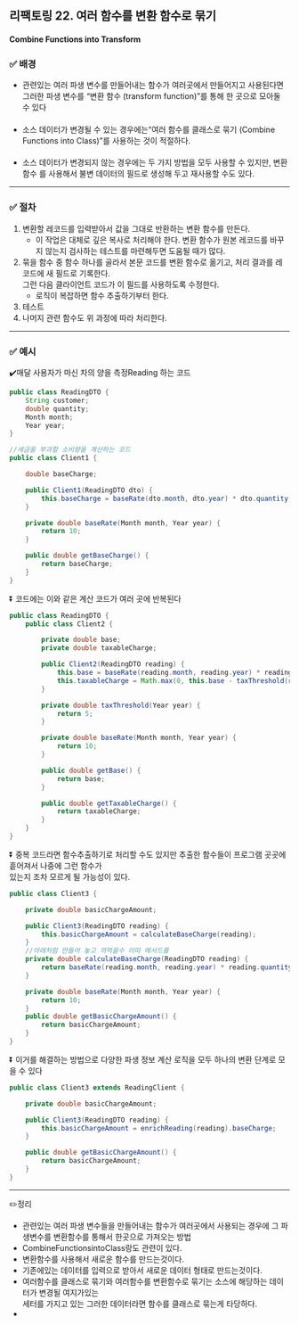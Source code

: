 ## 리팩토링 22. 여러 함수를 변환 함수로 묶기 
#### Combine Functions into Transform

### ✅ 배경

- 관련있는 여러 파생 변수를 만들어내는 함수가 여러곳에서 만들어지고 사용된다면 그러한
  파생 변수를 “변환 함수 (transform function)”를 통해 한 곳으로 모아둘 수 있다
####
- 소스 데이터가 변경될 수 있는 경우에는“여러 함수를 클래스로 묶기 (Combine
  Functions into Class)”를 사용하는 것이 적절하다.
####
- 소스 데이터가 변경되지 않는 경우에는 두 가지 방법을 모두 사용할 수 있지만, 변환 함수
  를 사용해서 불변 데이터의 필드로 생성해 두고 재사용할 수도 있다.
---
### ✅ 절차
1. 변환할 레코드를 입력받아서 값을 그대로 반환하는 변환 함수를 만든다.
   - 이 작업은 대체로 깊은 복사로 처리해야 한다. 변환 함수가 원본 레코드를 바꾸지 않는지 검사하는 테스트를 마련해두면 도움될 때가 많다.
2. 묶을 함수 중 함수 하나를 골라서 본문 코드를 변환 함수로 옮기고, 처리 결과를 레코드에 새 필드로 기록한다.<br>
   그런 다음 클라이언트 코드가 이 필드를 사용하도록 수정한다.
    - 로직이 복잡하면 함수 추출하기부터 한다.
3. 테스트
4. 나머지 관련 함수도 위 과정에 따라 처리한다.
---
### ✅ 예시
✔️매달 사용자가 마신 차의 양을 측정Reading 하는 코드
```java
public class ReadingDTO {
    String customer;
    double quantity;
    Month month;
    Year year;
}

//세금을 부과할 소비량을 계산하는 코드
public class Client1 {

    double baseCharge;

    public Client1(ReadingDTO dto) {
        this.baseCharge = baseRate(dto.month, dto.year) * dto.quantity;
    }

    private double baseRate(Month month, Year year) {
        return 10;
    }

    public double getBaseCharge() {
        return baseCharge;
    }
}
```
⏬ 코드에는 이와 같은 계산 코드가 여러 곳에 반복된다
```java
public class ReadingDTO {
    public class Client2 {

        private double base;
        private double taxableCharge;

        public Client2(ReadingDTO reading) {
            this.base = baseRate(reading.month, reading.year) * reading.quantity;
            this.taxableCharge = Math.max(0, this.base - taxThreshold(reading.year));
        }

        private double taxThreshold(Year year) {
            return 5;
        }

        private double baseRate(Month month, Year year) {
            return 10;
        }

        public double getBase() {
            return base;
        }

        public double getTaxableCharge() {
            return taxableCharge;
        }
    }
}
```
⏬ 중복 코드라면 함수추출하기로 처리할 수도 있지만 추출한 함수들이 프로그램 곳곳에 흩어져서 나중에 그런 함수가<br>
있는지 조차 모르게 될 가능성이 있다.

```java
public class Client3 {

    private double basicChargeAmount;

    public Client3(ReadingDTO reading) {
        this.basicChargeAmount = calculateBaseCharge(reading);
    }
    //아래처럼 만들어 놓고 까먹을수 이따 메서드를
    private double calculateBaseCharge(ReadingDTO reading) {
        return baseRate(reading.month, reading.year) * reading.quantity;
    }

    private double baseRate(Month month, Year year) {
        return 10;
    }
    public double getBasicChargeAmount() {
        return basicChargeAmount;
    }
}
```
⏬ 이거를 해결하는 방법으로 다양한 파생 정보 계산 로직을 모두 하나의 변환 단계로 모을 수 있다
```java
public class Client3 extends ReadingClient {

    private double basicChargeAmount;

    public Client3(ReadingDTO reading) {
        this.basicChargeAmount = enrichReading(reading).baseCharge;
    }

    public double getBasicChargeAmount() {
        return basicChargeAmount;
    }
}
```
---
✏️정리
- 관련있는 여러 파생 변수들을 만들어내는 함수가 여러곳에서 사용되는 경우에 그 파생변수를 변환함수를 통해서 한곳으로 가져오는 방법
- CombineFunctionsintoClass랑도 관련이 있다.
- 변환함수를 사용해서 새로운 함수를 만드는것이다.
- 기존에있는 데이터를 입력으로 받아서 새로운 데이터 형태로 만드는것이다.
- 여러함수를 클래스로 묶기와 여러함수를 변환함수로 묶기는 소스에 해당하는 데이터가 변경될 여지가있는 <br>
  세터를 가지고 있는 그러한 데이터라면 함수를 클래스로 묶는게 타당하다.
- 